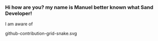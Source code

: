 ### Hi how are you? my name is Manuel better known what Sand Developer! 

I am aware of 

github-contribution-grid-snake.svg
